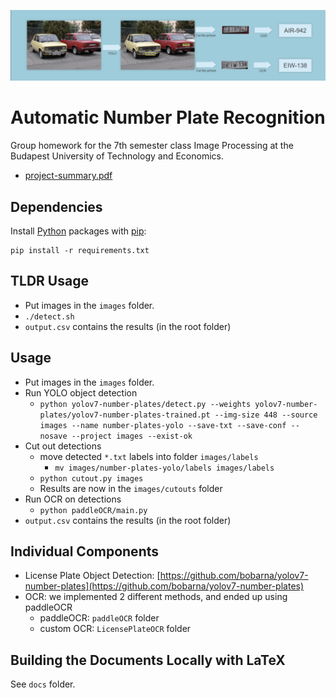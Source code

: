 ![Pipeline Teaser](/docs/project-summary/figures/pipeline2_cut.png "")
# Automatic Number Plate Recognition
Group homework for the 7th semester class Image Processing at the Budapest
University of Technology and Economics.

- [project-summary.pdf](https://bobarna.github.io/bme-image-processing/project-summary.pdf)

## Dependencies
Install [Python](https://www.python.org/) packages with
[pip](https://pip.pypa.io/en/stable/): 
```
pip install -r requirements.txt
```

## TLDR Usage
- Put images in the `images` folder.
- `./detect.sh`
- `output.csv` contains the results (in the root folder)

## Usage
- Put images in the `images` folder.
- Run YOLO object detection
    - `python yolov7-number-plates/detect.py --weights yolov7-number-plates/yolov7-number-plates-trained.pt --img-size 448 --source images --name number-plates-yolo --save-txt --save-conf --nosave --project images --exist-ok` 
- Cut out detections
    - move detected `*.txt` labels into folder `images/labels`
        - `mv images/number-plates-yolo/labels images/labels`
    - `python cutout.py images`
    - Results are now in the `images/cutouts` folder
- Run OCR on detections
    - `python paddleOCR/main.py`
- `output.csv` contains the results (in the root folder)

## Individual Components
- License Plate Object Detection: [https://github.com/bobarna/yolov7-number-plates](https://github.com/bobarna/yolov7-number-plates)
- OCR: we implemented 2 different methods, and ended up using paddleOCR
    - paddleOCR: `paddleOCR` folder
    - custom OCR: `LicensePlateOCR` folder

## Building the Documents Locally with LaTeX
See `docs` folder.
